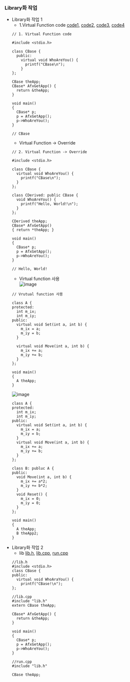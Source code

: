 ### Library화 작업
* Library화 작업 1
  * 1.Virtual Function code [code1](https://github.com/csbyun-data/CPP-Pro/blob/main/chap01/Library/CBase1.cpp), [code2](https://github.com/csbyun-data/CPP-Pro/blob/main/chap01/Library/CBase_Override1.cpp), [code3](https://github.com/csbyun-data/CPP-Pro/blob/main/chap01/Library/CBase2.cpp), [code4](https://github.com/csbyun-data/CPP-Pro/blob/main/chap01/Library/CBase3.cpp)  
  ```
  // 1. Virtual Function code

  #include <stdio.h>
  
  class CBase {
    public:
      virtual void WhoAreYou() {
        printf("CBase\n");
      }
  };
  
  CBase theApp;
  CBase* AfxGetApp() {
    return &theApp;
  }
  
  void main()
  {
    CBase* p;
    p = AfxGetApp();
    p->WhoAreYou();
  }
  
  // CBase
  ```
  * Virtual Function -> Override
  ```
  // 2. Virtual Function -> Override

  #include <stdio.h>
  
  class CBase {
    virtual void WhoAreYou() {
      printf("CBase\n");
    }
  };
  
  class CDerived: public CBase {
    void WhoAreYou() {
      printf("Hello, World!\n");
    }
  };
  
  CDerived theApp;
  CBase* AfxGetApp()
  { return *theApp; }
  
  void main()
  {
    CBase* p;
    p = AfxGetApp();
    p->WhoAreYou();
  }
  
  // Hello, World!
  ```
  * Virtual function 사용  
  ![image](https://github.com/user-attachments/assets/333438ed-fb44-4741-b5be-80c06a762853)
  ```
  // Vrutual function 사용
  
  class A {
  protected:
    int m_ix;
    int m_iy;
  public:
    virtual void Set(int a, int b) {
      m_ix = a;
      m_iy = b;
    }

    virtual void Move(int a, int b) {
      m_ix += a;
      m_iy += b;
    }
  };
  
  void main()
  {
    A theApp;
  }
  ```  
  ![image](https://github.com/user-attachments/assets/37c01e40-3873-428e-b958-4febb8c4947c)
  ```
  class A {
  protected:
    int m_ix;
    int m_iy;
  public:
    virtual void Set(int a, int b) {
      m_ix = a;
      m_iy = b;
    }
    virtual void Move(int a, int b) {
      m_ix += a;
      m_iy += b;
    }
  };
  
  class B: publuc A {
  public:
    void Move(int a, int b) {
      m_ix += a*2;
      m_iy += b*2;
    }
    void Reset() {
      m_ix = 0;
      m_iy = 0;
    }
  };
  
  void main()
  {
    A theApp;
    B theApp2;
  }
  ```
* Library화 작업 2 
  * lib [lib.h](https://github.com/csbyun-data/CPP-Pro/blob/main/chap01/Library/lib.h), [lib.cpp](https://github.com/csbyun-data/CPP-Pro/blob/main/chap01/Library/lib.cpp), [run.cpp](https://github.com/csbyun-data/CPP-Pro/blob/main/chap01/Library/run.cpp)  
  ```
  //lib.h
  #include <stdio.h>
  class CBase {
  public:
    virtual void WhoAraYou() {
      printf("CBase!\n");
  };
  ```
  ```
  //lib.cpp
  #include "lib.h"
  extern CBase theApp;

  CBase* AfxGetApp() {
    return &theApp;
  }

  void main()
  {
    CBase* p;
    p = AfxGetApp();
    p->WhoAreYou();
  }
  ```
  ```
  //run.cpp
  #include "lib.h"

  CBase theApp;
  ```
  
